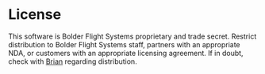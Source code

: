 # License
This software is Bolder Flight Systems proprietary and trade secret. Restrict distribution to Bolder Flight Systems staff, partners with an appropriate NDA, or customers with an appropriate licensing agreement. If in doubt, check with [Brian](mailto:brian.taylor@bolderflight.com) regarding distribution.
